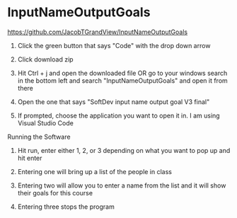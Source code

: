 # InputNameOutputGoals
 
https://github.com/JacobTGrandView/InputNameOutputGoals

1) Click the green button that says "Code" with the drop down arrow

2) Click download zip

3) Hit Ctrl + j and open the downloaded file OR go to your windows search in the bottom left and search
   "InputNameOutputGoals" and open it from there

4) Open the one that says "SoftDev input name output goal V3 final"

5) If prompted, choose the application you want to open it in. I am using Visual Studio Code


Running the Software

1) Hit run, enter either 1, 2, or 3 depending on what you want to pop up and hit enter

2) Entering one will bring up a list of the people in class

3) Entering two will allow you to enter a name from the list and it will show their goals for this course

4) Entering three stops the program
